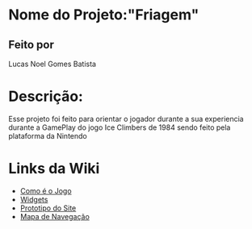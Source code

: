 # Nome do Projeto:"Friagem"

## Feito por 
Lucas Noel Gomes Batista


# Descrição:
Esse projeto foi feito para orientar o jogador durante a sua experiencia durante a GamePlay do jogo Ice Climbers de 1984 sendo feito pela plataforma da Nintendo 

# Links da Wiki
- <a href ="https://github.com/lucasnoelgb/Ice-Climber/wiki/Como-%C3%A9-o-jogo">Como é o Jogo
 - <a href ="https://github.com/lucasnoelgb/Ice-Climber/wiki/Widgets ">Widgets 
 - <a href = https://github.com/lucasnoelgb/Ice-Climber/wiki/Prototipo-do-site >Prototipo do Site
- <a href =https://github.com/lucasnoelgb/Ice-Climber/wiki/Mapa-de-navega%C3%A7%C3%A3o>Mapa de Navegação 
